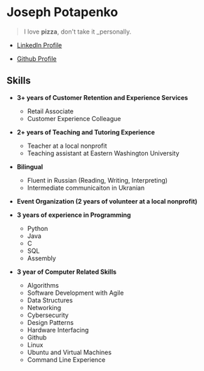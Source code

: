 
# Joseph Potapenko
>I love **pizza**, don't take it _personally.

- [LinkedIn Profile](https://www.linkedin.com/in/joseph-potapenko-1788a7316/)

- [Github Profile](https://github.com/JosephPotapenko)

## Skills
- **3+ years of Customer Retention and Experience Services**
    - Retail Associate
    - Customer Experience Colleague
    
- **2+ years of Teaching and Tutoring Experience**
    - Teacher at a local nonprofit
    - Teaching assistant at Eastern Washington University

- **Bilingual** 
    - Fluent in Russian (Reading, Writing, Interpreting)
    - Intermediate communicaiton in Ukranian

- **Event Organization (2 years of volunteer at a local nonprofit)**

- **3 years of experience in Programming**
    - Python
    - Java
    - C
    - SQL
    - Assembly

- **3 year of Computer Related Skills**
    - Algorithms
    - Software Development with Agile
    - Data Structures
    - Networking
    - Cybersecurity
    - Design Patterns
    - Hardware Interfacing
    - Github
    - Linux
    - Ubuntu and Virtual Machines
    - Command Line Experience
    

